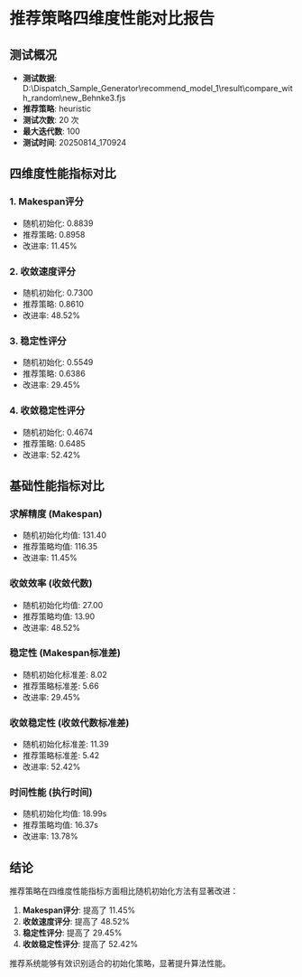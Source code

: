 # 推荐策略四维度性能对比报告

## 测试概况
- **测试数据**: D:\Dispatch_Sample_Generator\recommend_model_1\result\compare_with_random\new_Behnke3.fjs
- **推荐策略**: heuristic
- **测试次数**: 20 次
- **最大迭代数**: 100
- **测试时间**: 20250814_170924

## 四维度性能指标对比

### 1. Makespan评分
- 随机初始化: 0.8839
- 推荐策略: 0.8958
- 改进率: 11.45%

### 2. 收敛速度评分
- 随机初始化: 0.7300
- 推荐策略: 0.8610
- 改进率: 48.52%

### 3. 稳定性评分
- 随机初始化: 0.5549
- 推荐策略: 0.6386
- 改进率: 29.45%

### 4. 收敛稳定性评分
- 随机初始化: 0.4674
- 推荐策略: 0.6485
- 改进率: 52.42%

## 基础性能指标对比

### 求解精度 (Makespan)
- 随机初始化均值: 131.40
- 推荐策略均值: 116.35
- 改进率: 11.45%

### 收敛效率 (收敛代数)
- 随机初始化均值: 27.00
- 推荐策略均值: 13.90
- 改进率: 48.52%

### 稳定性 (Makespan标准差)
- 随机初始化标准差: 8.02
- 推荐策略标准差: 5.66
- 改进率: 29.45%

### 收敛稳定性 (收敛代数标准差)
- 随机初始化标准差: 11.39
- 推荐策略标准差: 5.42
- 改进率: 52.42%

### 时间性能 (执行时间)
- 随机初始化均值: 18.99s
- 推荐策略均值: 16.37s
- 改进率: 13.78%

## 结论
推荐策略在四维度性能指标方面相比随机初始化方法有显著改进：
1. **Makespan评分**: 提高了 11.45%
2. **收敛速度评分**: 提高了 48.52%
3. **稳定性评分**: 提高了 29.45%
4. **收敛稳定性评分**: 提高了 52.42%

推荐系统能够有效识别适合的初始化策略，显著提升算法性能。
